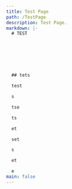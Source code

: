 ```yaml
---
title: Test Page
path: /TestPage
description: Test Page.
markdown: |-
  # TEST







  ## tets 

  test

  s

  tse

  ts

  et

  set

  s

  et

  e
main: false
---
```


